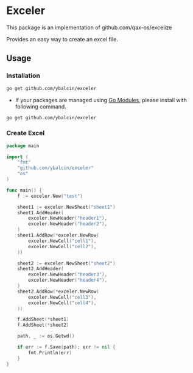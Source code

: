 # Exceler

This package is an implementation of github.com/qax-os/excelize

Provides an easy way to create an excel file.

## Usage

### Installation

```bash
go get github.com/ybalcin/exceler
```

- If your packages are managed using [Go Modules](https://go.dev/blog/using-go-modules), please install with following command.

```bash
go get github.com/ybalcin/exceler
```

### Create Excel

```go
package main

import (
	"fmt"
	"github.com/ybalcin/exceler"
	"os"
)

func main() {
	f := exceler.New("test")

	sheet1 := exceler.NewSheet("sheet1")
	sheet1.AddHeader(
		exceler.NewHeader("header1"),
		exceler.NewHeader("header2"),
	)
	sheet1.AddRow(*exceler.NewRow(
		exceler.NewCell("cell1"),
		exceler.NewCell("cell2"),
	))

	sheet2 := exceler.NewSheet("sheet2")
	sheet2.AddHeader(
		exceler.NewHeader("header3"),
		exceler.NewHeader("header4"),
	)
	sheet2.AddRow(*exceler.NewRow(
		exceler.NewCell("cell3"),
		exceler.NewCell("cell4"),
	))

	f.AddSheet(*sheet1)
	f.AddSheet(*sheet2)

	path, _ := os.Getwd()

	if err := f.Save(path); err != nil {
		fmt.Println(err)
	}
}
```